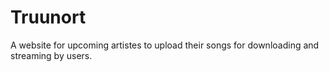 # Truunort
A website for upcoming artistes to upload their songs for downloading and streaming by users.
